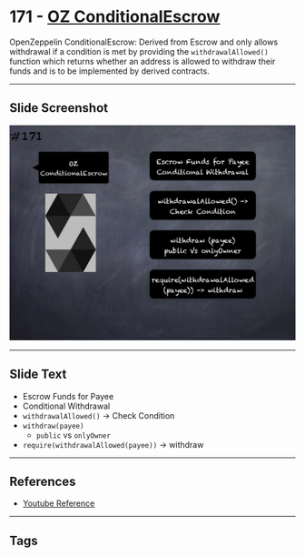 # 171 - [OZ ConditionalEscrow](OZ%20ConditionalEscrow.md)
OpenZeppelin ConditionalEscrow: Derived from Escrow and only allows withdrawal if a condition is met by providing the `withdrawalAllowed()` function which returns whether an address is allowed to withdraw their funds and is to be implemented by derived contracts.

___
## Slide Screenshot
![171.jpg](../../images/3.%20Solidity%20201/171.jpg)
___
## Slide Text
- Escrow Funds for Payee
- Conditional Withdrawal
- `withdrawalAllowed()` -> Check Condition
- `withdraw(payee)`
	- `public` vs `onlyOwner`
- `require(withdrawalAllowed(payee))` -> withdraw
___
## References
- [Youtube Reference](https://youtu.be/L_9Fk6HRwpU?t=707)
___
## Tags